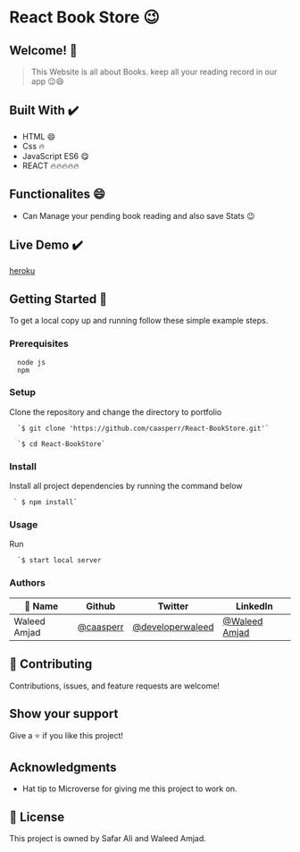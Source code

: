 # React Book Store 😉

## Welcome! 👋

> This Website is all about Books. keep all your reading record in our app 😉😄

                              
## Built With ✔️

- HTML 😄
- Css 🔥
- JavaScript ES6 😋
- REACT 🔥🔥🔥🔥🔥

## Functionalites 😄

- Can Manage your pending book reading and also save Stats 😉


## Live Demo ✔️

[heroku](https://bookstorereactredux.herokuapp.com/React-BookStore)


## Getting Started 🙌

To get a local copy up and running follow these simple example steps.

### Prerequisites
```
  node js
  npm

```
### Setup
Clone the repository and change the directory to portfolio

``` 
  `$ git clone 'https://github.com/caasperr/React-BookStore.git'`

  `$ cd React-BookStore`

```

### Install
Install all project dependencies by running the command below
 
``` 
 ` $ npm install`
```
### Usage

Run
``` 
  `$ start local server
```


### Authors

| 👤 Name | Github | Twitter | LinkedIn |
|------|--------|---------|----------|
|Waleed Amjad|[@caasperr](https://github.com/caasperr)|[@developerwaleed](https://twitter.com/developerwaleed)|[@Waleed Amjad](https://www.linkedin.com/in/waleed-amjad-51930014a/)|


## 🤝 Contributing

Contributions, issues, and feature requests are welcome!

## Show your support

Give a ⭐️ if you like this project!

## Acknowledgments

- Hat tip to Microverse for giving me this project to work on.

## 📝 License

This project is owned by Safar Ali and Waleed Amjad.
